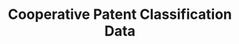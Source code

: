---
layout: default
bigquery: https://console.cloud.google.com/bigquery?p=patents-public-data&d=cpc&page=dataset
citation: '“Cooperative Patent Classification” by the EPO and USPTO, for public use. '
contributors: EPO, USPTO
cost: None
description: Cooperative Patent Classification Data contains the scheme and definitions
  of the Cooperative Patent Classification system for classifying patent documents.
  The CPC is the result of a partnership between the EPO and the USPTO in their joint
  effort to develop a common, internationally compatible classification system for
  technical documents, in particular patent publications, which will be used by both
  offices in the patent granting process
documentation: https://www.cooperativepatentclassification.org/cpcSchemeAndDefinitions
last_edit: 04/10/2022, 21:41:20
location: https://www.cooperativepatentclassification.org/index
maintained_by: USPTO, EPO
schema_fields:
- childGroups
- applicationReferences
- breakdownCode
- synonyms
- ipc_concordant
- dateRevised
- ipcConcordant
- limitingReferences
- additional_only
- titlePart
- informative_references
- children
- sizeCache
- titleFull
- symbol
- breakdown_code
- definition
- limiting_references
- date_revised
- status
- glossary
- level
- title_part
- title_full
- residual_references
- application_references
- not_allocatable
- parents
- child_groups
- informativeReferences
- notAllocatable
- residualReferences
shortname: cooperative_patent_classification
tags:
- patents
- science
title: Cooperative Patent Classification Data
uuid: 984374a7-16e9-4b35-9445-458daceb01bf
---